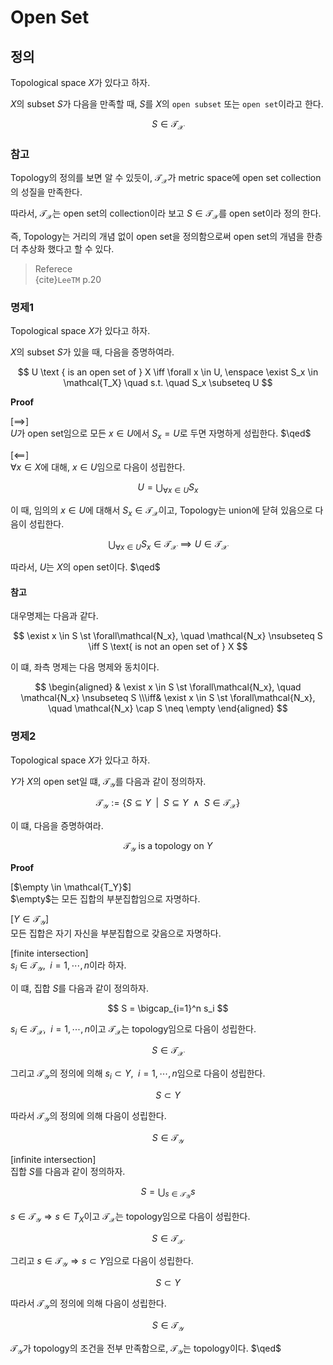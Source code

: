 # Open Set

## 정의
Topological space $X$가 있다고 하자.

$X$의 subset $S$가 다음을 만족할 때, $S$를 $X$의 `open subset` 또는 `open set`이라고 한다.

$$ S \in \mathcal{T_X} $$

### 참고
Topology의 정의를 보면 알 수 있듯이, $\mathcal{T_X}$가 metric space에 open set collection의 성질을 만족한다.

따라서, $\mathcal{T_X}$는 open set의 collection이라 보고 $S \in \mathcal{T_X}$를 open set이라 정의 한다.

즉, Topology는 거리의 개념 없이 open set을 정의함으로써 open set의 개념을 한층 더 추상화 했다고 할 수 있다.

> Referece  
> {cite}`LeeTM` p.20

### 명제1
Topological space $X$가 있다고 하자.

$X$의 subset $S$가 있을 때, 다음을 증명하여라.

$$ U \text { is an open set of } X \iff \forall x \in U, \enspace \exist S_x \in \mathcal{T_X} \quad s.t. \quad S_x \subseteq U $$

**Proof**

[$\implies$]  
$U$가 open set임으로 모든 $x\in U$에서 $S_x = U$로 두면 자명하게 성립한다. $\qed$

[$\impliedby$]  
$\forall x \in X$에 대해, $x \in U$임으로 다음이 성립한다.

$$ U = \bigcup_{\forall x \in U} S_x $$

이 때, 임의의 $x \in U$에 대해서 $S_x \in \mathcal{T_X}$이고, Topology는 union에 닫혀 있음으로 다음이 성립한다.

$$ \bigcup_{\forall x \in U} S_x \in \mathcal{T_X} \implies U \in \mathcal{T_X} $$

따라서, $U$는 $X$의 open set이다. $\qed$

#### 참고
대우명제는 다음과 같다.

$$ \exist x \in S \st \forall\mathcal{N_x}, \quad \mathcal{N_x} \nsubseteq S \iff S \text{ is not an open set of } X $$

이 떄, 좌측 명제는 다음 명제와 동치이다.

$$ \begin{aligned} & \exist x \in S \st \forall\mathcal{N_x}, \quad \mathcal{N_x} \nsubseteq S \\\iff& \exist x \in S \st \forall\mathcal{N_x}, \quad \mathcal{N_x} \cap S \neq \empty \end{aligned} $$


### 명제2
Topological space $X$가 있다고 하자.

$Y$가 $X$의 open set일 떄, $\mathcal{T_Y}$를 다음과 같이 정의하자.

$$ \mathcal{T_Y} := \{ S \subseteq Y \enspace | \enspace S \subseteq Y \enspace\land\enspace S \in \mathcal{T_X} \} $$

이 떄, 다음을 증명하여라.

$$ \mathcal{T_Y} \text{ is a topology on } Y $$

**Proof**

[$\empty \in \mathcal{T_Y}$]  
$\empty$는 모든 집합의 부분집합임으로 자명하다.

[$Y \in \mathcal{T_Y}$]  
모든 집합은 자기 자신을 부분집합으로 갖음으로 자명하다. 

[finite intersection]  
$s_i \in \mathcal{T_Y}, \enspace i = 1, \cdots, n$이라 하자.

이 떄, 집합 $S$를 다음과 같이 정의하자.

$$ S = \bigcap_{i=1}^n s_i $$

$s_i \in \mathcal{T_X}, \enspace i = 1, \cdots, n$이고 $\mathcal{T_X}$는 topology임으로 다음이 성립한다.

$$ S \in \mathcal{T_X} $$

그리고 $\mathcal{T_Y}$의 정의에 의해 $s_i \subset Y, \enspace i = 1, \cdots, n$임으로 다음이 성립한다.

$$ S \subset Y $$

따라서 $\mathcal{T_Y}$의 정의에 의해 다음이 성립한다.

$$ S \in \mathcal{T_Y}$$

[infinite intersection]  
집합 $S$를 다음과 같이 정의하자.

$$ S = \bigcup_{s \in \mathcal{T_Y}} s $$

$s \in \mathcal{T_Y} \Rightarrow s \in T_X$이고 $\mathcal{T_X}$는 topology임으로 다음이 성립한다.

$$ S \in \mathcal{T_X} $$

그리고 $s \in \mathcal{T_Y} \Rightarrow s \subset Y$임으로 다음이 성립한다.

$$ S \subset Y $$

따라서 $\mathcal{T_Y}$의 정의에 의해 다음이 성립한다.

$$ S \in \mathcal{T_Y} $$

$\mathcal{T_Y}$가 topology의 조건을 전부 만족함으로, $\mathcal{T_Y}$는 topology이다. $\qed$